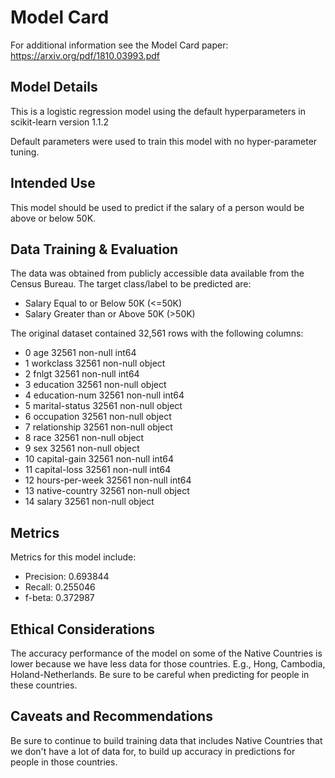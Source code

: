 # Model Card

For additional information see the Model Card paper: https://arxiv.org/pdf/1810.03993.pdf

## Model Details
This is a logistic regression model using the default hyperparameters in scikit-learn version 
1.1.2

Default parameters were used to train this model with no hyper-parameter tuning. 

## Intended Use
This model should be used to predict if the salary of a person would be above or below 50K.

## Data Training & Evaluation
The data was obtained from publicly accessible data available from the Census Bureau.
The target class/label to be predicted are:
* Salary Equal to or Below 50K (<=50K)
* Salary Greater than or Above 50K (>50K)

The original dataset contained 32,561 rows with the following columns:
 * 0   age              32561 non-null  int64 
 * 1    workclass       32561 non-null  object
 * 2    fnlgt           32561 non-null  int64 
 * 3    education       32561 non-null  object
 * 4    education-num   32561 non-null  int64 
 * 5    marital-status  32561 non-null  object
 * 6    occupation      32561 non-null  object
 * 7    relationship    32561 non-null  object
 * 8    race            32561 non-null  object
 * 9    sex             32561 non-null  object
 * 10   capital-gain    32561 non-null  int64 
 * 11   capital-loss    32561 non-null  int64 
 * 12   hours-per-week  32561 non-null  int64 
 * 13   native-country  32561 non-null  object
 * 14   salary          32561 non-null  object

## Metrics
Metrics for this model include:
* Precision: 0.693844
* Recall: 0.255046
* f-beta: 0.372987

## Ethical Considerations
The accuracy performance of the model on some of the Native Countries is lower because we have less data for those countries. 
E.g., Hong, Cambodia, Holand-Netherlands. Be sure to be careful when predicting for people in these countries. 


## Caveats and Recommendations
Be sure to continue to build training data that includes Native Countries that we don't have a lot of data for, to build up accuracy in predictions for people in those countries.  
